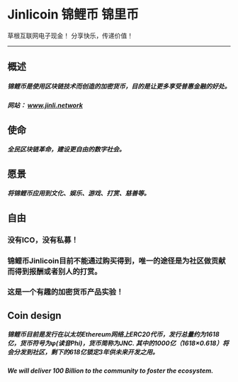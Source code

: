 # Jinlicoin 锦鲤币 锦里币 
草根互联网电子现金！
分享快乐，传递价值！

_______________ 
## 概述
##### 锦鲤币是使用区块链技术而创造的加密货币，目的是让更多享受普惠金融的好处。
##### 网站： www.jinli.network


## 使命
##### 全民区块链革命，建设更自由的数字社会。



## 愿景
##### 将锦鲤币应用到文化、娱乐、游戏、打赏、慈善等。


## 自由
### 没有ICO，没有私募！
### 锦鲤币Jinlicoin目前不能通过购买得到，唯一的途径是为社区做贡献而得到报酬或者别人的打赏。
### 这是一个有趣的加密货币产品实验！

## Coin design
##### 锦鲤币目前是发行在以太坊Ethereum网络上ERC20代币，发行总量约为1618亿，货币符号为φ(读音Phi)，货币简称为JNC. 其中的1000亿（1618×0.618）将会分发到社区，剩下的618亿锁定3年供未来开发之用。
##### We will deliver 100 Billion to the community to foster the ecosystem. 
